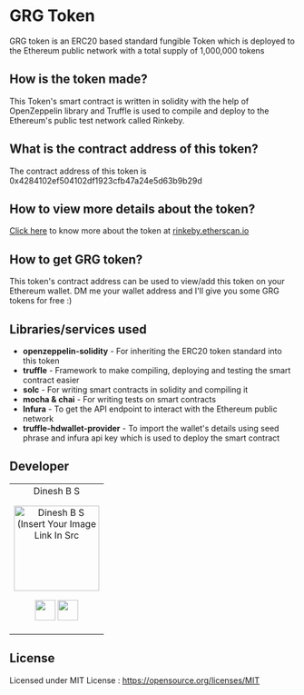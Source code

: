 # GRG Token

GRG token is an ERC20 based standard fungible Token which is deployed to the Ethereum public network with a total supply of 1,000,000 tokens

## How is the token made?

This Token's smart contract is written in solidity with the help of OpenZeppelin library and Truffle is used to compile and deploy to the Ethereum's public test network called Rinkeby.

## What is the contract address of this token?

The contract address of this token is 0x4284102ef504102df1923cfb47a24e5d63b9b29d

## How to view more details about the token?

<a href="https://rinkeby.etherscan.io/token/0x4284102ef504102df1923cfb47a24e5d63b9b29d">Click here</a> to know more about the token at <a href="https://rinkeby.etherscan.io">rinkeby.etherscan.io</a>

## How to get GRG token?

This token's contract address can be used to view/add this token on your Ethereum wallet. DM me your wallet address and I'll give you some GRG tokens for free :)

## Libraries/services used

- **openzeppelin-solidity** - For inheriting the ERC20 token standard into this token
- **truffle** - Framework to make compiling, deploying and testing the smart contract easier
- **solc** - For writing smart contracts in solidity and compiling it
- **mocha & chai** - For writing tests on smart contracts
- **Infura** - To get the API endpoint to interact with the Ethereum public network
- **truffle-hdwallet-provider** - To import the wallet's details using seed phrase and infura api key which is used to deploy the smart contract

## Developer

<table>
<tr align="center">
<td>
Dinesh B S
<p align="center">
<img src = "https://i.ibb.co/kxLPy5G/dinesh-pic.jpg" width="150" height="150" alt="Dinesh B S (Insert Your Image Link In Src">
</p>
<p align="center">
<a href = "https://github.com/DineshBS44"><img src = "http://www.iconninja.com/files/241/825/211/round-collaboration-social-github-code-circle-network-icon.svg" width="36" height = "36"/></a>
<a href = "https://www.linkedin.com/in/dinesh-b-s-197983192/">
<img src = "http://www.iconninja.com/files/863/607/751/network-linkedin-social-connection-circular-circle-media-icon.svg" width="36" height="36"/>
</a>
</p>
</td>
</tr>
  </table>

## License

Licensed under MIT License : https://opensource.org/licenses/MIT

<br>
<br>
